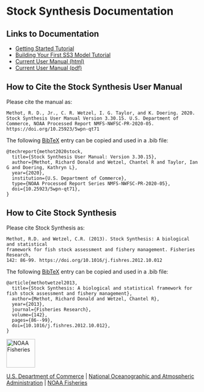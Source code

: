 # Stock Synthesis Documentation

## Links to Documentation
* [Getting Started Tutorial](Getting_Started_SS3.html)
* [Building Your First SS3 Model Tutorial](ss3_model_tips.html)
* [Current User Manual (html)](SS330_User_Manual_release.html)
* [Current User Manual (pdf)](https://github.com/nmfs-stock-synthesis/stock-synthesis/releases/download/v3.30.21/SS330_User_Manual.pdf)

## How to Cite the Stock Synthesis User Manual

Please cite the manual as:

```
Methot, R. D., Jr., C. R. Wetzel, I. G. Taylor, and K. Doering. 2020. Stock Synthesis User Manual Version 3.30.15. U.S. Department of Commerce, NOAA Processed Report NMFS-NWFSC-PR-2020-05. https://doi.org/10.25923/5wpn-qt71
```

The following [BibTeX](http://www.bibtex.org/) entry can be copied and used in a .bib file:

```
@techreport{methot2020stock,
  title={Stock Synthesis User Manual: Version 3.30.15},
  author={Methot, Richard Donald and Wetzel, Chantel R and Taylor, Ian G and Doering, Kathryn L},
  year={2020}, 
  institution={U.S. Department of Commerce},
  type={NOAA Processed Report Series NMFS-NWFSC-PR-2020-05},
  doi={10.25923/5wpn-qt71},
}
```

## How to Cite Stock Synthesis

Please cite Stock Synthesis as:

```
Methot, R.D. and Wetzel, C.R. (2013). Stock Synthesis: A biological and statistical
framework for fish stock assessment and fishery management. Fisheries Research, 
142: 86-99. https://doi.org/10.1016/j.fishres.2012.10.012
```

The following [BibTeX](http://www.bibtex.org/) entry can be copied and used in a .bib file:

```
@article{methotwetzel2013,
  title={Stock Synthesis: A biological and statistical framework for fish stock assessment and fishery management},
  author={Methot, Richard Donald and Wetzel, Chantel R},
  year={2013}, 
  journal={Fisheries Research},
  volume={142},
  pages={86--99},
  doi={10.1016/j.fishres.2012.10.012},
}
```

<img src="https://raw.githubusercontent.com/nmfs-general-modeling-tools/nmfspalette/main/man/figures/noaa-fisheries-rgb-2line-horizontal-small.png" height="75" alt="NOAA Fisheries">

[U.S. Department of Commerce](https://www.commerce.gov/) | [National Oceanographic and Atmospheric Administration](https://www.noaa.gov) | [NOAA Fisheries](https://www.fisheries.noaa.gov/)
